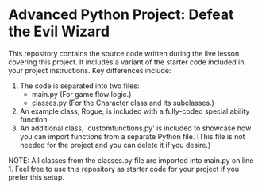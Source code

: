 # Advanced Python Project: Defeat the Evil Wizard

This repository contains the source code written during the live lesson covering this project.
It includes a variant of the starter code included in your project instructions. Key differences include:
1. The code is separated into two files:
   - main.py (For game flow logic.)
   - classes.py (For the Character class and its subclasses.)
2. An example class, Rogue, is included with a fully-coded special ability function.
3. An additional class, 'customfunctions.py' is included to showcase how you can import functions from a separate Python file. (This file is not needed for the project and you can delete it if you desire.)

NOTE: All classes from the classes.py file are imported into main.py on line 1.
Feel free to use this repository as starter code for your project if you prefer this setup.
